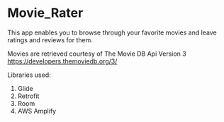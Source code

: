 # Movie_Rater

This app enables you to browse through your favorite movies and leave ratings and reviews for them.

Movies are retrieved courtesy of The Movie DB Api Version 3
https://developers.themoviedb.org/3/

Libraries used:
1) Glide
2) Retrofit
3) Room
4) AWS Amplify
